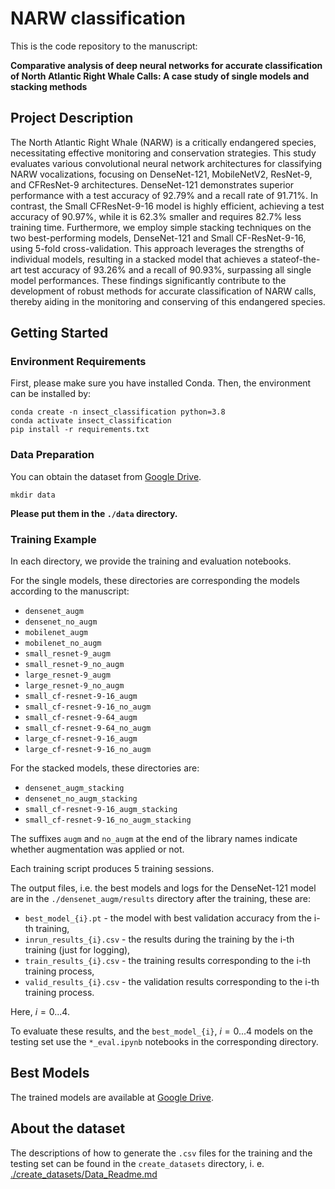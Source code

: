 # NARW classification
This is the code repository to the manuscript:

**Comparative analysis of deep neural networks for accurate
classification of North Atlantic Right Whale Calls: A case
study of single models and stacking methods**
 
## Project Description
The North Atlantic Right Whale (NARW) is a critically endangered species, necessitating effective
monitoring and conservation strategies. This study evaluates various convolutional neural network architectures for classifying NARW vocalizations, focusing on DenseNet-121, MobileNetV2, ResNet-9, and CFResNet-9 architectures. DenseNet-121 demonstrates superior performance with a test accuracy of 92.79% and a recall rate of 91.71%. In contrast, the Small CFResNet-9-16 model is highly efficient, achieving a test accuracy of 90.97%, while it is 62.3% smaller and requires 82.7% less training time. Furthermore, we employ simple stacking techniques on the two best-performing models, DenseNet-121 and Small CF-ResNet-9-16, using 5-fold cross-validation. This approach leverages the strengths of individual models, resulting in a stacked model that achieves a stateof-the-art test accuracy of 93.26% and a recall of 90.93%, surpassing all single model performances.
These findings significantly contribute to the development of robust methods for accurate
classification of NARW calls, thereby aiding in the monitoring and conserving of this endangered
species.

## Getting Started
### Environment Requirements

First, please make sure you have installed Conda. Then, the environment can be installed by:
```
conda create -n insect_classification python=3.8
conda activate insect_classification
pip install -r requirements.txt
```

### Data Preparation

You can obtain the dataset from [Google Drive](https://drive.google.com/drive/folders/1b2Jph_sFOuSLA0xMeiTpZgLIU1S1ixwZ?usp=sharing).

```
mkdir data
```
**Please put them in the `./data` directory.**



### Training Example
In each directory, we provide the training and evaluation notebooks. 

For the single models, these directories are corresponding the models according to the manuscript:
* `densenet_augm`
* `densenet_no_augm`
* `mobilenet_augm`
* `mobilenet_no_augm`
* `small_resnet-9_augm`
* `small_resnet-9_no_augm`
* `large_resnet-9_augm`
* `large_resnet-9_no_augm`
* `small_cf-resnet-9-16_augm`
* `small_cf-resnet-9-16_no_augm`
* `small_cf-resnet-9-64_augm`
* `small_cf-resnet-9-64_no_augm`
* `large_cf-resnet-9-16_augm`
* `large_cf-resnet-9-16_no_augm`

For the stacked models, these directories are:
* `densenet_augm_stacking`
* `densenet_no_augm_stacking`
* `small_cf-resnet-9-16_augm_stacking`
* `small_cf-resnet-9-16_no_augm_stacking`

The suffixes `augm` and `no_augm` at the end of the library names indicate whether augmentation was applied or not.

Each training script produces 5 training sessions.

The output files, i.e. the best models and logs for the DenseNet-121 model are in the `./densenet_augm/results` directory after the training, these are:
* `best_model_{i}.pt` - the model with best validation accuracy from the i-th training,
* `inrun_results_{i}.csv` - the results during the training by the i-th training (just for logging),
* `train_results_{i}.csv` - the training results corresponding to the i-th training process,
* `valid_results_{i}.csv` - the validation results corresponding to the i-th training process.

Here, $i=0...4$.

To evaluate these results, and the `best_model_{i}`, $i=0...4$ models on the testing set use the `*_eval.ipynb` notebooks in the corresponding directory.
 
## Best Models

The trained models are available at [Google Drive](https://drive.google.com/drive/folders/1OBI0CsXWovm1bjQyb7mOEhUxVMQ0oB1f?usp=sharing).

## About the dataset

The descriptions of how to generate the `.csv` files for the training and the testing set can be found in the `create_datasets` directory, i. e. [./create_datasets/Data_Readme.md](https://github.com/szbela87/narw_classification/blob/main/create_dataset/Data_README.md)
 
